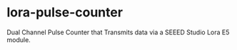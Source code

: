 # lora-pulse-counter
Dual Channel Pulse Counter that Transmits data via a SEEED Studio Lora E5 module.
